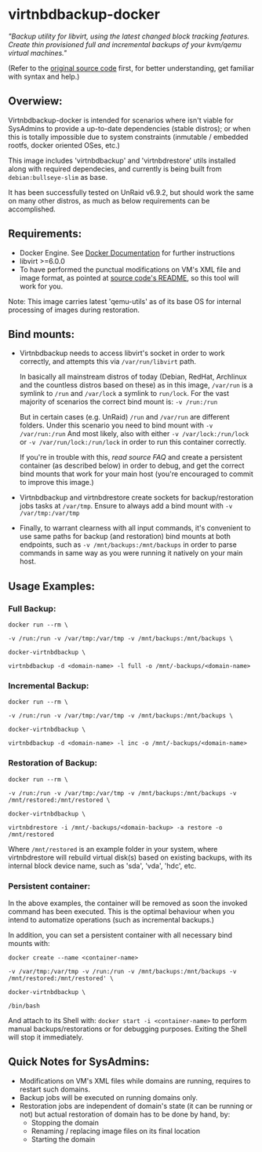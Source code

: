 # virtnbdbackup-docker

*"Backup utility for libvirt, using the latest changed block tracking features. Create thin provisioned full and incremental backups of your kvm/qemu virtual machines."*

(Refer to the [original source code](https://github.com/abbbi/virtnbdbackup) first, for better understanding, get familiar with syntax and help.)

## Overwiew:
Virtnbdbackup-docker is intended for scenarios where isn't viable for SysAdmins to provide a up-to-date dependencies (stable distros); or when this is totally impossible due to system constraints (inmutable / embedded rootfs, docker oriented OSes, etc.)

This image includes 'virtnbdbackup' and 'virtnbdrestore' utils installed along with required dependecies, and currently is being built from `debian:bullseye-slim` as base.

It has been successfully tested on UnRaid v6.9.2, but should work the same on many other distros, as much as below requirements can be accomplished.

## Requirements:
- Docker Engine. See [Docker Documentation](https://docs.docker.com/get-docker/) for further instructions
- libvirt >=6.0.0
- To have performed the punctual modifications on VM's XML file and image format, as pointed at [source code's README](https://github.com/abbbi/virtnbdbackup), so this tool will work for you.

Note: This image carries latest 'qemu-utils' as of its base OS for internal processing of images during restoration.

## Bind mounts:

- Virtnbdbackup needs to access libvirt's socket in order to work correctly, and attempts this via `/var/run/libvirt` path.

  In basically all mainstream distros of today (Debian, RedHat, Archlinux and the countless distros based on these) as in this image, `/var/run` is a symlink to `/run` and `/var/lock` a symlink to `run/lock`.
  For the vast majority of scenarios the correct bind mount is: `-v /run:/run`

  But in certain cases (e.g. UnRaid) `/run` and `/var/run` are different folders. Under this scenario you need to bind mount with `-v /var/run:/run`
  And most likely, also with either `-v /var/lock:/run/lock` or `-v /var/run/lock:/run/lock` in order to run this container correctly.

  If you're in trouble with this, *read source FAQ* and create a persistent container (as described below) in order to debug, and get the correct bind mounts that work for your main host (you're encouraged to commit to improve this image.)

- Virtnbdbackup and virtnbdrestore create sockets for backup/restoration jobs tasks at `/var/tmp`. Ensure to always add a bind mount with `-v /var/tmp:/var/tmp`

- Finally, to warrant clearness with all input commands, it's convenient to use same paths for backup (and restoration) bind mounts at both endpoints, such as `-v /mnt/backups:/mnt/backups` in order to parse commands in same way as you were running it natively on your main host.

## Usage Examples:

### Full Backup:


`docker run --rm \`

`-v /run:/run -v /var/tmp:/var/tmp -v /mnt/backups:/mnt/backups \`

`docker-virtnbdbackup \`

`virtnbdbackup -d <domain-name> -l full -o /mnt/-backups/<domain-name>`


### Incremental Backup:


`docker run --rm \`

`-v /run:/run -v /var/tmp:/var/tmp -v /mnt/backups:/mnt/backups \`

`docker-virtnbdbackup \`

`virtnbdbackup -d <domain-name> -l inc -o /mnt/-backups/<domain-name>`


### Restoration of Backup:


`docker run --rm \`

`-v /run:/run -v /var/tmp:/var/tmp -v /mnt/backups:/mnt/backups -v /mnt/restored:/mnt/restored \`

`docker-virtnbdbackup \`

`virtnbdrestore -i /mnt/-backups/<domain-backup> -a restore -o /mnt/restored`


Where `/mnt/restored` is an example folder in your system, where virtnbdrestore will rebuild virtual disk(s) based on existing backups, with its internal block device name, such as 'sda', 'vda', 'hdc', etc.

### Persistent container:
In the above examples, the container will be removed as soon the invoked command has been executed. This is the optimal behaviour when you intend to automatize operations (such as incremental backups.)

In addition, you can set a persistent container with all necessary bind mounts with:

`docker create --name <container-name>`

`-v /var/tmp:/var/tmp -v /run:/run -v /mnt/backups:/mnt/backups -v /mnt/restored:/mnt/restored' \`

`docker-virtnbdbackup \`

`/bin/bash`

And attach to its Shell with: `docker start -i <container-name>` to perform manual backups/restorations or for debugging purposes. Exiting the Shell will stop it immediately.

## Quick Notes for SysAdmins:

- Modifications on VM's XML files while domains are running, requires to restart such domains.
- Backup jobs will be executed on running domains only.
- Restoration jobs are independent of domain's state (it can be running or not) but actual restoration of domain has to be done by hand, by:
  - Stopping the domain
  - Renaming / replacing image files on its final location
  - Starting the domain
